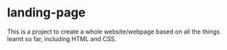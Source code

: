 # landing-page

This is a project to create a whole website/webpage based on all the things learnt so far, including HTML and CSS.
